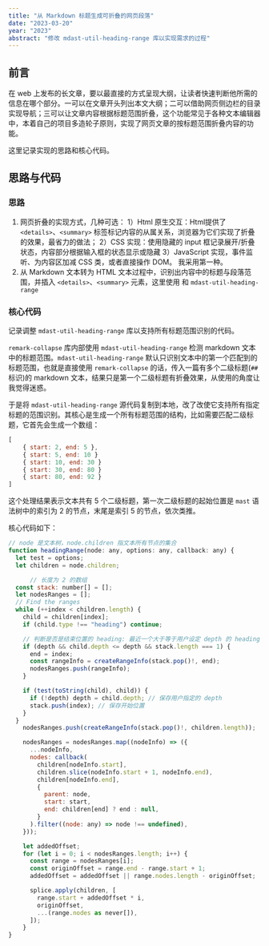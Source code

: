 ```yaml
---
title: "从 Markdown 标题生成可折叠的网页段落"
date: "2023-03-20"
year: "2023"
abstract: "修改 mdast-util-heading-range 库以实现需求的过程"
---
```


## 前言

在 web 上发布的长文章，要以最直接的方式呈现大纲，让读者快速判断他所需的信息在哪个部分。一可以在文章开头列出本文大纲；二可以借助网页侧边栏的目录实现导航；三可以让文章内容根据标题范围折叠，这个功能常见于各种文本编辑器中，本着自己的项目多造轮子原则，实现了网页文章的按标题范围折叠内容的功能。

这里记录实现的思路和核心代码。

## 思路与代码

### 思路

1. 网页折叠的实现方式，几种可选：
	1）Html 原生交互：Html提供了 `<details>`、`<summary>` 标签标记内容的从属关系，浏览器为它们实现了折叠的效果，最省力的做法；
	2）CSS 实现：使用隐藏的 input 框记录展开/折叠状态，内容部分根据输入框的状态显示或隐藏
	3）JavaScript 实现，事件监听、为内容区加减 CSS 类，或者直接操作 DOM。
	我采用第一种。
2. 从 Markdown 文本转为 HTML 文本过程中，识别出内容中的标题与段落范围，并插入 `<details>`、`<summary>` 元素，这里使用  和 `mdast-util-heading-range`

### 核心代码

记录调整 `mdast-util-heading-range` 库以支持所有标题范围识别的代码。

`remark-collapse` 库内部使用 `mdast-util-heading-range` 检测 markdown 文本中的标题范围。`mdast-util-heading-range` 默认只识别文本中的第一个匹配到的标题范围，也就是直接使用 `remark-collapse` 的话，传入一篇有多个二级标题(`##` 标识)的 markdown 文本，结果只是第一个二级标题有折叠效果，从使用的角度让我觉得迷惑。

于是将 `mdast-util-heading-range` 源代码复制到本地，改了改使它支持所有指定标题的范围识别。其核心是生成一个所有标题范围的结构，比如需要匹配二级标题，它首先会生成一个数组：

```js
[
	{ start: 2, end: 5 },
	{ start: 5, end: 10 }
	{ start: 10, end: 30 }
	{ start: 30, end: 80 }
	{ start: 80, end: 92 }
]
```

这个处理结果表示文本共有 5 个二级标题，第一次二级标题的起始位置是 `mast` 语法树中的索引为 2 的节点，末尾是索引 5 的节点，依次类推。

核心代码如下：

```js
// node 是文本树，node.children 指文本所有节点的集合
function headingRange(node: any, options: any, callback: any) {
  let test = options;
  let children = node.children;

	  // 长度为 2 的数组
  const stack: number[] = [];
  let nodesRanges = [];
  // Find the ranges
  while (++index < children.length) {
    child = children[index];
    if (child.type !== "heading") continue;

    // 判断是否是结束位置的 heading: 最近一个大于等于用户设定 depth 的 heading
    if (depth && child.depth <= depth && stack.length === 1) {
      end = index;
      const rangeInfo = createRangeInfo(stack.pop()!, end);
      nodesRanges.push(rangeInfo);
    }

    if (test(toString(child), child)) {
      if (!depth) depth = child.depth; // 保存用户指定的 depth
      stack.push(index); // 保存开始位置
    }
  }
	nodesRanges.push(createRangeInfo(stack.pop()!, children.length));

	nodesRanges = nodesRanges.map((nodeInfo) => ({
      ...nodeInfo,
      nodes: callback(
        children[nodeInfo.start],
        children.slice(nodeInfo.start + 1, nodeInfo.end),
        children[nodeInfo.end],
        {
          parent: node,
          start: start,
          end: children[end] ? end : null,
        }
      ).filter((node: any) => node !== undefined),
    }));

    let addedOffset;
    for (let i = 0; i < nodesRanges.length; i++) {
      const range = nodesRanges[i];
      const originOffset = range.end - range.start + 1;
      addedOffset = addedOffset || range.nodes.length - originOffset;

      splice.apply(children, [
        range.start + addedOffset * i,
        originOffset,
        ...(range.nodes as never[]),
      ]);
    }
}
```